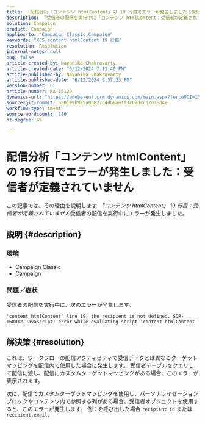 ```yaml
---
title: 「配信分析「コンテンツ htmlContent」の 19 行目でエラーが発生しました：受信者が定義されていません」
description: 「受信者の配信を実行中に「コンテンツ htmlContent：受信者が定義されていません」エラーを修正する方法を説明します。」
solution: Campaign
product: Campaign
applies-to: "Campaign Classic,Campaign"
keywords: "KCS,content htmlContent 19 行目"
resolution: Resolution
internal-notes: null
bug: false
article-created-by: Nayanika Chakravarty
article-created-date: "6/12/2024 7:11:40 PM"
article-published-by: Nayanika Chakravarty
article-published-date: "6/12/2024 9:37:23 PM"
version-number: 6
article-number: KA-15129
dynamics-url: "https://adobe-ent.crm.dynamics.com/main.aspx?forceUCI=1&pagetype=entityrecord&etn=knowledgearticle&id=103a9c92-ef28-ef11-840a-000d3a3764e0"
source-git-commit: a50199b925a0b827c4db8ae1f3c62dcc02d76d4e
workflow-type: tm+mt
source-wordcount: '180'
ht-degree: 4%

---
```


# 配信分析「コンテンツ htmlContent」の 19 行目でエラーが発生しました：受信者が定義されていません


この記事では、その理由を説明します *「コンテンツ htmlContent」 19 行目：受信者が定義されていません*&#x200B;受信者の配信を実行中にエラーが発生しました。

## 説明 {#description}


### 環境

- Campaign Classic
- Campaign


### <b>問題／症状</b>

受信者の配信を実行中に、次のエラーが発生します。

`'content htmlContent' line 19: the recipient is not defined. SCR-160012 JavaScript: error while evaluating script 'content htmlContent'`


## 解決策 {#resolution}


これは、ワークフローの配信アクティビティで受信データとは異なるターゲットマッピングを配信内で使用した場合に発生します。 受信者テーブルをクエリして配信に渡し、配信にカスタムターゲットマッピングがある場合、このエラーが表示されます。

次に、配信でカスタムターゲットマッピングを使用し、パーソナライゼーションブロックやコンテンツ内で参照する列がある場合、受信者オブジェクトを使用すると、このエラーが発生します。 例：を呼び出した場合 `recipient.id` または `recipient.email.`
